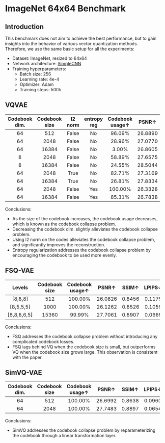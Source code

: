 # ImageNet 64x64 Benchmark



## Introduction

This benchmark does not aim to achieve the best performance, but to gain insights into the behavior of various vector quantization methods.
Therefore, we use the same basic setup for all the experiments:

- Dataset: ImageNet, resized to 64x64
- Network architecture: [SimpleCNN](../models/autoencoder/simple_cnn.py)
- Training hyperparameters:
  - Batch size: 256
  - Learning rate: 4e-4
  - Optimizer: Adam
  - Training steps: 500k



## VQVAE

| Codebook dim. | Codebook size | l2 norm | entropy reg | Codebook usage↑ |  PSNR↑  | SSIM↑  | LPIPS↓ |  rFID↓  |
|:-------------:|:-------------:|:-------:|:-----------:|:---------------:|:-------:|:------:|:------:|:-------:|
|      64       |      512      |  False  |     No      |     96.09%      | 26.8890 | 0.8646 | 0.1017 | 39.2825 |
|      64       |     2048      |  False  |     No      |     28.96%      | 27.0770 | 0.8704 | 0.0916 | 36.7708 |
|      64       |     16384     |  False  |     No      |      3.00%      | 26.8605 | 0.8670 | 0.0939 | 38.1272 |
|       8       |     2048      |  False  |     No      |     58.89%      | 27.6575 | 0.8833 | 0.0792 | 35.0210 |
|       8       |     16384     |  False  |     No      |     24.55%      | 28.5044 | 0.9017 | 0.0575 | 27.1896 |
|      64       |     2048      |  True   |     No      |     82.71%      | 27.3169 | 0.8864 | 0.0547 | 22.6812 |
|      64       |     16384     |  True   |     No      |     26.81%      | 27.8334 | 0.8987 | 0.0439 | 18.5483 |
|      64       |     2048      |  False  |     Yes     |     100.00%     | 26.3328 | 0.8617 | 0.0952 | 31.8191 |
|      64       |     16384     |  False  |     Yes     |     85.31%      | 26.7838 | 0.8695 | 0.0722 | 27.1384 |

Conclusions:

- As the size of the codebook increases, the codebook usage decreases, which is known as the codebook collapse problem.
- Decreasing the codebook dim. slightly alleviates the codebook collapse problem.
- Using l2 norm on the codes alleviates the codebook collapse problem, and significantly improves the reconstruction.
- Entropy regularization addresses the codebook collapse problem by encouraging the codebook to be used more evenly.



## FSQ-VAE

|   Levels    | Codebook size | Codebook usage↑ |  PSNR↑  | SSIM↑  | LPIPS↓ |  rFID↓  |
|:-----------:|:-------------:|:---------------:|:-------:|:------:|:------:|:-------:|
|   [8,8,8]   |      512      |     100.00%     | 26.0826 | 0.8456 | 0.1179 | 45.6580 |
|  [8,5,5,5]  |     1000      |     100.00%     | 26.1262 | 0.8526 | 0.1059 | 43.4865 |
| [8,8,8,6,5] |     15360     |     99.99%      | 27.7061 | 0.8907 | 0.0669 | 27.2670 |

Conclusions:

- FSQ addresses the codebook collapse problem without introducing any complicated codebook losses.
- FSQ lags behind VQ when the codebook size is small, but outperforms VQ when the codebook size grows large. This observation is consistent with the paper.



## SimVQ-VAE

| Codebook dim. | Codebook size | Codebook usage↑ |  PSNR↑  | SSIM↑  | LPIPS↓ |  rFID↓  |
|:-------------:|:-------------:|:---------------:|:-------:|:------:|:------:|:-------:|
|      64       |      512      |     100.00%     | 26.6992 | 0.8638 | 0.0960 | 36.4991 |
|      64       |     2048      |     100.00%     | 27.7483 | 0.8897 | 0.0654 | 27.4036 |

Conclusions:

- SimVQ addresses the codebook collapse problem by reparameterizing the codebook through a linear transformation layer.

